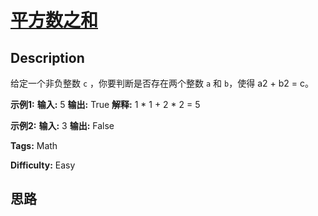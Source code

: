 # [平方数之和][title]

## Description

给定一个非负整数 `c` ，你要判断是否存在两个整数 `a` 和 `b`，使得 a2 \+ b2 = c。

**示例1:**
            **输入:** 5    **输出:** True    **解释:** 1 * 1 + 2 * 2 = 5    



**示例2:**
            **输入:** 3    **输出:** False    


**Tags:** Math

**Difficulty:** Easy

## 思路

[title]: https://leetcode-cn.com/problems/sum-of-square-numbers
